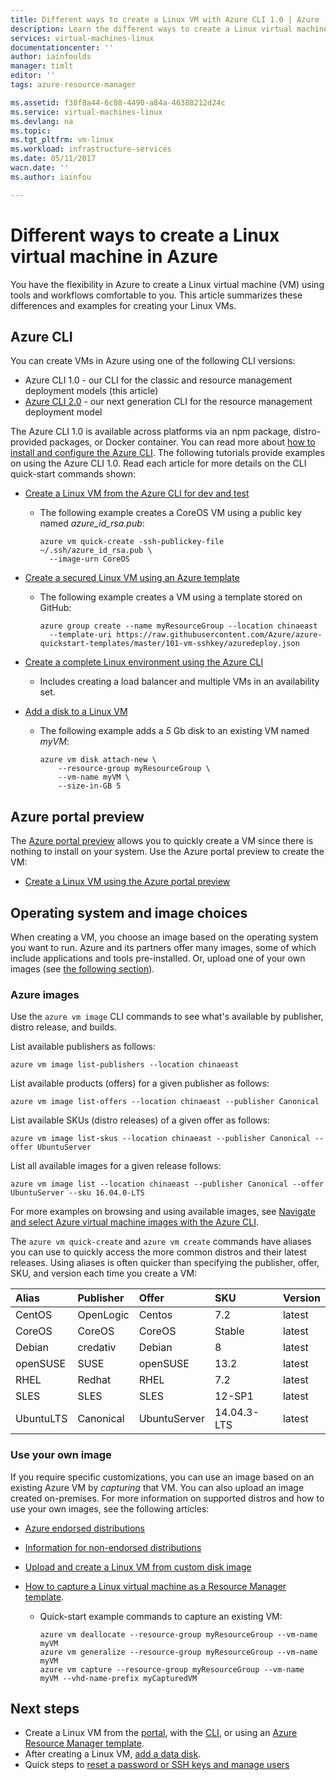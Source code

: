 ```yaml
---
title: Different ways to create a Linux VM with Azure CLI 1.0 | Azure
description: Learn the different ways to create a Linux virtual machine on Azure, including links to tools and tutorials for each method.
services: virtual-machines-linux
documentationcenter: ''
author: iainfoulds
manager: timlt
editor: ''
tags: azure-resource-manager

ms.assetid: f38f8a44-6c88-4490-a84a-46388212d24c
ms.service: virtual-machines-linux
ms.devlang: na
ms.topic: 
ms.tgt_pltfrm: vm-linux
ms.workload: infrastructure-services
ms.date: 05/11/2017
wacn.date: ''
ms.author: iainfou

---
```

# Different ways to create a Linux virtual machine in Azure
You have the flexibility in Azure to create a Linux virtual machine (VM) using tools and workflows comfortable to you. This article summarizes these differences and examples for creating your Linux VMs.

## Azure CLI
You can create VMs in Azure using one of the following CLI versions:

- Azure CLI 1.0 - our CLI for the classic and resource management deployment models (this article)
- [Azure CLI 2.0](../windows/creation-choices.md) - our next generation CLI for the resource management deployment model

The Azure CLI 1.0 is available across platforms via an npm package, distro-provided packages, or Docker container. You can read more about [how to install and configure the Azure CLI](../../cli-install-nodejs.md). The following tutorials provide examples on using the Azure CLI 1.0. Read each article for more details on the CLI quick-start commands shown:

* [Create a Linux VM from the Azure CLI for dev and test](quick-create-cli-nodejs.md)

    * The following example creates a CoreOS VM using a public key named *azure_id_rsa.pub*:

        ```azurecli
        azure vm quick-create -ssh-publickey-file ~/.ssh/azure_id_rsa.pub \
          --image-urn CoreOS
        ```
* [Create a secured Linux VM using an Azure template](create-ssh-secured-vm-from-template.md)

    * The following example creates a VM using a template stored on GitHub:

        ```azurecli
        azure group create --name myResourceGroup --location chinaeast 
          --template-uri https://raw.githubusercontent.com/Azure/azure-quickstart-templates/master/101-vm-sshkey/azuredeploy.json
        ```
* [Create a complete Linux environment using the Azure CLI](create-cli-complete-nodejs.md)

    * Includes creating a load balancer and multiple VMs in an availability set.
* [Add a disk to a Linux VM](add-disk.md)

    * The following example adds a *5* Gb disk to an existing VM named *myVM*:

        ```azurecli
        azure vm disk attach-new \
            --resource-group myResourceGroup \
            --vm-name myVM \
            --size-in-GB 5
        ```

## Azure portal preview
The [Azure portal preview](https://portal.azure.cn) allows you to quickly create a VM since there is nothing to install on your system. Use the Azure portal preview to create the VM:

* [Create a Linux VM using the Azure portal preview](quick-create-portal.md) 

## Operating system and image choices
When creating a VM, you choose an image based on the operating system you want to run. Azure and its partners offer many images, some of which include applications and tools pre-installed. Or, upload one of your own images (see [the following section](#use-your-own-image)).

### Azure images
Use the `azure vm image` CLI commands to see what's available by publisher, distro release, and builds.

List available publishers as follows:

```azurecli
azure vm image list-publishers --location chinaeast
```

List available products (offers) for a given publisher as follows:

```azurecli
azure vm image list-offers --location chinaeast --publisher Canonical
```

List available SKUs (distro releases) of a given offer as follows:

```azurecli
azure vm image list-skus --location chinaeast --publisher Canonical --offer UbuntuServer
```

List all available images for a given release follows:

```azurecli
azure vm image list --location chinaeast --publisher Canonical --offer UbuntuServer --sku 16.04.0-LTS
```

For more examples on browsing and using available images, see [Navigate and select Azure virtual machine images with the Azure CLI](cli-ps-findimage.md#use-azure-cli-10).

The `azure vm quick-create` and `azure vm create` commands have aliases you can use to quickly access the more common distros and their latest releases. Using aliases is often quicker than specifying the publisher, offer, SKU, and version each time you create a VM:

| Alias | Publisher | Offer | SKU | Version |
|:--- |:--- |:--- |:--- |:--- |
| CentOS |OpenLogic |Centos |7.2 |latest |
| CoreOS |CoreOS |CoreOS |Stable |latest |
| Debian |credativ |Debian |8 |latest |
| openSUSE |SUSE |openSUSE |13.2 |latest |
| RHEL |Redhat |RHEL |7.2 |latest |
| SLES |SLES |SLES |12-SP1 |latest |
| UbuntuLTS |Canonical |UbuntuServer |14.04.3-LTS |latest |

### Use your own image
If you require specific customizations, you can use an image based on an existing Azure VM by *capturing* that VM. You can also upload an image created on-premises. For more information on supported distros and how to use your own images, see the following articles:

* [Azure endorsed distributions](endorsed-distros.md)
* [Information for non-endorsed distributions](create-upload-generic.md)
* [Upload and create a Linux VM from custom disk image](upload-vhd.md)
* [How to capture a Linux virtual machine as a Resource Manager template](capture-image.md).

    * Quick-start example commands to capture an existing VM:

        ```azurecli
        azure vm deallocate --resource-group myResourceGroup --vm-name myVM
        azure vm generalize --resource-group myResourceGroup --vm-name myVM
        azure vm capture --resource-group myResourceGroup --vm-name myVM --vhd-name-prefix myCapturedVM
        ```

## Next steps
* Create a Linux VM from the [portal](quick-create-portal.md), with the [CLI](quick-create-cli.md), or using an [Azure Resource Manager template](../windows/cli-deploy-templates.md).
* After creating a Linux VM, [add a data disk](add-disk.md).
* Quick steps to [reset a password or SSH keys and manage users](using-vmaccess-extension.md)

